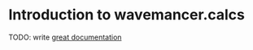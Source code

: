 # Introduction to wavemancer.calcs

TODO: write [great documentation](http://jacobian.org/writing/what-to-write/)
